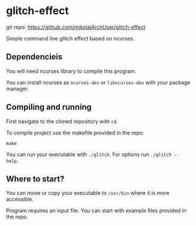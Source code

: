 # glitch-effect
git repo: https://github.com/mikolajArchUser/glitch-effect

Simple command line glitch effect based on ncurses.

## Dependencieis
You will need ncurses library to compile this program. 

You can install ncurses as `ncurses-dev` or `libncurses-dev` with your package manager.

## Compiling and running
First navigate to the cloned repository with `cd`.

To compile project use the makefile provided in the repo:

```
make
```

You can run your executable with `./glitch`.
For options run `./glitch --help`.

## Where to start?
You can move or copy your executable to `/usr/bin` where it is more accessible.

Program requires an input file. You can start with example files provided in the repo.
